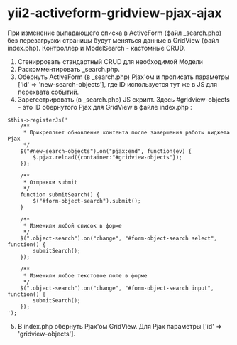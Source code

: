 # yii2-activeform-gridview-pjax-ajax

При изменение выпадающего списка в ActiveForm (файл _search.php) без перезагрузки страницы будут меняться данные в GridView (файл index.php). Контроллер и ModelSearch - кастомные CRUD.

1. Сгенирровать стандартный CRUD для необходимой Модели
2. Раскомментировать _search.php.
3. Обернуть ActiveForm (в _search.php) Pjax'ом и прописать параметры ['id' => 'new-search-objects'], где ID используется тут же в JS для перехвата событий.
4. Зарегестрировать (в _search.php) JS скрипт. Здесь #gridview-objects - это ID обернутого Pjax для GridView в файле index.php :
```
$this->registerJs('
    /**
     * Прикрепляет обновление контента после завершения работы виджета Pjax
     */
    $("#new-search-objects").on("pjax:end", function(ev) {
        $.pjax.reload({container:"#gridview-objects"});
    });

    /**
     * Отправки submit
     */
    function submitSearch() {
        $("#form-object-search").submit();
    }

    /**
     * Изменили любой список в форме
     */
    $(".object-search").on("change", "#form-object-search select", function() {
        submitSearch();
    });

    /**
     * Изменили любое текстовое поле в форме
     */ 
    $(".object-search").on("change", "#form-object-search input", function() {
        submitSearch();
    }); 
');
```
5. В index.php обернуть Pjax'ом GridView. Для Pjax параметры ['id' => 'gridview-objects'].
